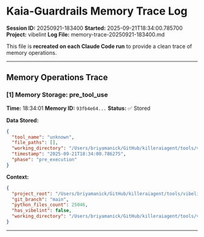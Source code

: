 # Kaia-Guardrails Memory Trace Log

**Session ID:** 20250921-183400
**Started:** 2025-09-21T18:34:00.785700
**Project:** vibelint
**Log File:** memory-trace-20250921-183400.md

This file is **recreated on each Claude Code run** to provide a clean trace of memory operations.

---

## Memory Operations Trace


### [1] Memory Storage: pre_tool_use

**Time:** 18:34:01
**Memory ID:** `93fb4e64...`
**Status:** ✅ Stored

**Data Stored:**
```json
{
  "tool_name": "unknown",
  "file_paths": [],
  "working_directory": "/Users/briyamanick/GitHub/killeraiagent/tools/vibelint",
  "timestamp": "2025-09-21T18:34:00.786275",
  "phase": "pre_execution"
}
```

**Context:**
```json
{
  "project_root": "/Users/briyamanick/GitHub/killeraiagent/tools/vibelint",
  "git_branch": "main",
  "python_files_count": 25046,
  "has_vibelint": false,
  "working_directory": "/Users/briyamanick/GitHub/killeraiagent/tools/vibelint"
}
```

---
